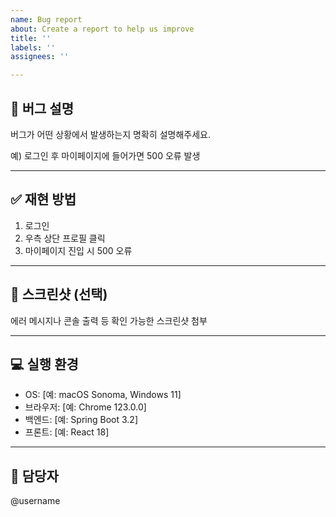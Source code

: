 ```yaml
---
name: Bug report
about: Create a report to help us improve
title: ''
labels: ''
assignees: ''

---
```


## 🐛 버그 설명
버그가 어떤 상황에서 발생하는지 명확히 설명해주세요.

예) 로그인 후 마이페이지에 들어가면 500 오류 발생

---

## ✅ 재현 방법
1. 로그인
2. 우측 상단 프로필 클릭
3. 마이페이지 진입 시 500 오류

---

## 📸 스크린샷 (선택)
에러 메시지나 콘솔 출력 등 확인 가능한 스크린샷 첨부

---

## 💻 실행 환경
- OS: [예: macOS Sonoma, Windows 11]
- 브라우저: [예: Chrome 123.0.0]
- 백엔드: [예: Spring Boot 3.2]
- 프론트: [예: React 18]

---

## 🙋 담당자
@username
